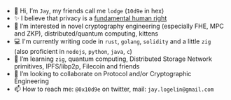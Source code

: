 - 👋 Hi, I’m `Jay`, my friends call me `lodge` (`10d9e` in hex)
- ✨ I believe that privacy is a [fundamental human right](https://www.activism.net/cypherpunk/manifesto.html)
- 👀 I’m interested in novel cryptography engineering (especially FHE, MPC and ZKP), distributed/quantum computing, kittens
- 💻 I'm currently writing code in `rust`, `golang`, `solidity` and a little `zig` (also proficient in `nodejs`, `python`, `java`, `c`)
- 🌱 I’m learning `zig`, quantum computing, Distributed Storage Network primitives, IPFS/libp2p, Filecoin and friends
- 💞️ I’m looking to collaborate on Protocol and/or Cryptographic Engineering
- 📫 How to reach me: `@0x10d9e` on twitter, mail: `jay.logelin@gmail.com`

<!---
10d9e/10d9e is a ✨ special ✨ repository because its `README.md` (this file) appears on your GitHub profile.
You can click the Preview link to take a look at your changes.
--->
